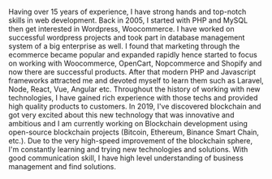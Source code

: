 Having over 15 years of experience, I have strong hands and top-notch skills in web development. Back in 2005, I started with PHP and MySQL then get interested in Wordpress, Woocommerce. I have worked on successful wordpress projects and took part in database management system of a big enterprise as well. I found that marketing through the ecommerce became popular and expanded rapidly hence started to focus on working with Woocommerce, OpenCart, Nopcommerce and Shopify and now there are successful products. After that modern PHP and Javascript frameworks attracted me and devoted myself to learn them such as Laravel, Node, React, Vue, Angular etc. Throughout the history of working with new technologies, I have gained rich experience with those techs and provided high quality products to customers.
In 2019, I've discovered blockchain and got very excited about this new technology that was innovative and ambitious and I am currently working on Blockchain development using open-source blockchain projects (Bitcoin, Ethereum, Binance Smart Chain, etc.).
Due to the very high-speed improvement of the blockchain sphere, I'm constantly learning and trying new technologies and solutions.
With good communication skill, I have high level understanding of business management and find solutions.
